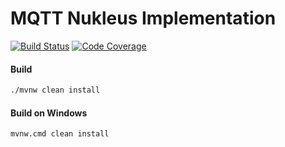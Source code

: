 # MQTT Nukleus Implementation

[![Build Status][build-status-image]][build-status]
[![Code Coverage][code-coverage-image]][code-coverage]

#### Build
```bash
./mvnw clean install
```
#### Build on Windows
```bash
mvnw.cmd clean install
```

[build-status-image]: https://github.com/reaktivity/nukleus-mqtt.java/workflows/build/badge.svg
[build-status]: https://github.com/reaktivity/nukleus-mqtt.java/actions
[code-coverage-image]: https://codecov.io/gh/reaktivity/nukleus-mqtt.java/branch/develop/graph/badge.svg
[code-coverage]: https://codecov.io/gh/reaktivity/nukleus-mqtt.java
